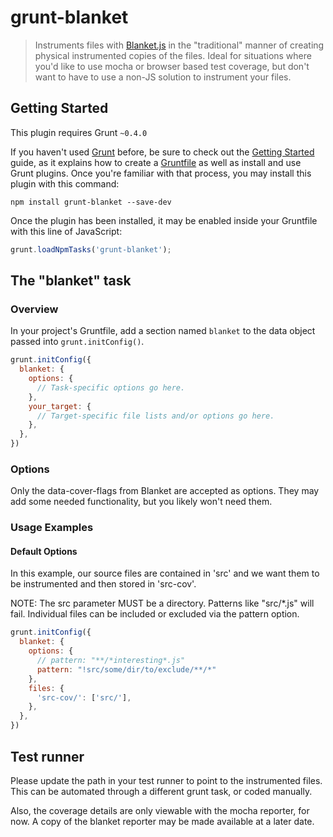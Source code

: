 # grunt-blanket

> Instruments files with [Blanket.js](http://blanketjs.org) in the "traditional" manner of creating physical instrumented copies of the files.  Ideal for situations where you'd like to use mocha or browser based test coverage, but don't want to have to use a non-JS solution to instrument your files.

## Getting Started
This plugin requires Grunt `~0.4.0`

If you haven't used [Grunt](http://gruntjs.com/) before, be sure to check out the [Getting Started](http://gruntjs.com/getting-started) guide, as it explains how to create a [Gruntfile](http://gruntjs.com/sample-gruntfile) as well as install and use Grunt plugins. Once you're familiar with that process, you may install this plugin with this command:

```shell
npm install grunt-blanket --save-dev
```

Once the plugin has been installed, it may be enabled inside your Gruntfile with this line of JavaScript:

```js
grunt.loadNpmTasks('grunt-blanket');
```

## The "blanket" task

### Overview
In your project's Gruntfile, add a section named `blanket` to the data object passed into `grunt.initConfig()`.

```js
grunt.initConfig({
  blanket: {
    options: {
      // Task-specific options go here.
    },
    your_target: {
      // Target-specific file lists and/or options go here.
    },
  },
})
```

### Options

Only the data-cover-flags from Blanket are accepted as options.  They may add some needed functionality, but you likely won't need them.


### Usage Examples

#### Default Options
In this example, our source files are contained in 'src' and we want them to be instrumented and then stored in 'src-cov'.

NOTE: The src parameter MUST be a directory.  Patterns like "src/*.js" will fail.  Individual files can be included or excluded via the pattern option.

```js
grunt.initConfig({
  blanket: {
    options: {
      // pattern: "**/*interesting*.js"
      pattern: "!src/some/dir/to/exclude/**/*"
    },
    files: {
      'src-cov/': ['src/'],
    },
  },
})
```

## Test runner
Please update the path in your test runner to point to the instrumented files.  This can be automated through a different grunt task, or coded manually.

Also, the coverage details are only viewable with the mocha reporter, for now.  A copy of the blanket reporter may be made available at a later date.

